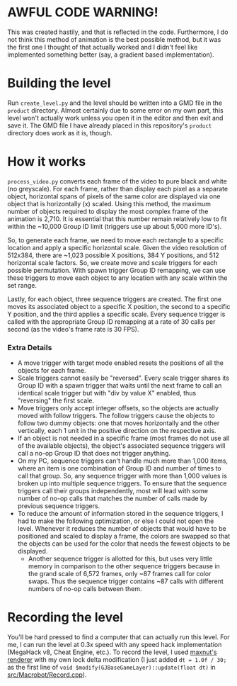 # AWFUL CODE WARNING!
This was created hastily, and that is reflected in the code. Furthermore, I do not think this method of animation is the best possible method, but it was the first one I thought of that actually worked and I didn't feel like implemented something better (say, a gradient based implementation).

# Building the level
Run `create_level.py` and the level should be written into a GMD file in the `product` directory. Almost certainly due to some error on my own part, this level won't actually work unless you open it in the editor and then exit and save it. The GMD file I have already placed in this repository's `product` directory does work as it is, though.

# How it works

`process_video.py` converts each frame of the video to pure black and white (no greyscale). For each frame, rather than display each pixel as a separate object, horizontal spans of pixels of the same color are displayed via one object that is horizontally (x) scaled. Using this method, the maximum number of objects required to display the most complex frame of the animation is 2,710. It is essential that this number remain relatively low to fit within the ~10,000 Group ID limit (triggers use up about 5,000 more ID's).

So, to generate each frame, we need to move each rectangle to a specific location and apply a specific horizontal scale. Given the video resolution of 512x384, there are ~1,023 possible X positions, 384 Y positions, and 512 horizontal scale factors. So, we create move and scale triggers for each possible permutation. With spawn trigger Group ID remapping, we can use these triggers to move each object to any location with any scale within the set range.

Lastly, for each object, three sequence triggers are created. The first one moves its associated object to a specific X position, the second to a specific Y position, and the third applies a specific scale. Every sequence trigger is called with the appropriate Group ID remapping at a rate of 30 calls per second (as the video's frame rate is 30 FPS).

### Extra Details

* A move trigger with target mode enabled resets the positions of all the objects for each frame.
* Scale triggers cannot easily be "reversed". Every scale trigger shares its Group ID with a spawn trigger that waits until the next frame to call an identical scale trigger but with "div by value X" enabled, thus "reversing" the first scale.
* Move triggers only accept integer offsets, so the objects are actually moved with follow triggers. The follow triggers cause the objects to follow two dummy objects: one that moves horizontally and the other vertically, each 1 unit in the positive direction on the respective axis.
* If an object is not needed in a specific frame (most frames do not use all of the available objects), the object's associated sequence triggers will call a no-op Group ID that does not trigger anything.
* On my PC, sequence triggers can't handle much more than 1,000 items, where an item is one combination of Group ID and number of times to call that group. So, any sequence trigger with more than 1,000 values is broken up into multiple sequence triggers. To ensure that the sequence triggers call their groups independently, most will lead with some number of no-op calls that matches the number of calls made by previous sequence triggers.
* To reduce the amount of information stored in the sequence triggers, I had to make the following optimization, or else I could not open the level. Whenever it reduces the number of objects that would have to be positioned and scaled to display a frame, the colors are swapped so that the objects can be used for the color that needs the fewest objects to be displayed.
    - Another sequence trigger is allotted for this, but uses very little memory in comparison to the other sequence triggers because in the grand scale of 6,572 frames, only ~87 frames call for color swaps. Thus the sequence trigger contains ~87 calls with different numbers of no-op calls between them.

# Recording the level

You'll be hard pressed to find a computer that can actually run this level. For me, I can run the level at 0.3x speed with any speed hack implementation (MegaHack v8, Cheat Engine, etc.). To record the level, I used [maxnut's renderer](https://github.com/maxnut/GDMegaOverlay) with my own lock delta modification (I just added `dt = 1.0f / 30;` as the first line of `void $modify(GJBaseGameLayer)::update(float dt)` in [src/Macrobot/Record.cpp](https://github.com/maxnut/GDMegaOverlay/blob/geode/src/Macrobot/Record.cpp)).
